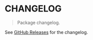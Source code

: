 # CHANGELOG

> Package changelog.

See [GitHub Releases](https://github.com/stdlib-js/namespace-standalone2pkg/releases) for the changelog.